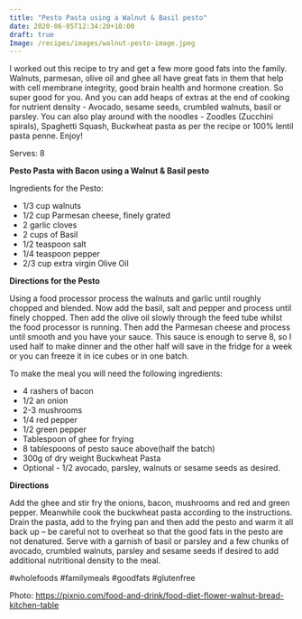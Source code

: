 ```yaml
---
title: "Pesto Pasta using a Walnut & Basil pesto"
date: 2020-06-05T12:34:20+10:00
draft: true
Image: /recipes/images/walnut-pesto-image.jpeg
---
```


I worked out this recipe to try and get a few more good fats into the family. Walnuts, parmesan, olive oil and ghee all have great fats in them that help with cell membrane integrity, good brain health and hormone creation. So super good for you. And you can add heaps of extras at the end of cooking for nutrient density - Avocado, sesame seeds, crumbled walnuts, basil or parsley. You can also play around with the noodles - Zoodles (Zucchini spirals), Spaghetti Squash, Buckwheat pasta as per the recipe or 100% lentil pasta penne. Enjoy!
 
Serves: 8

**Pesto Pasta with Bacon using a Walnut & Basil pesto**

Ingredients for the Pesto:

* 1/3 cup walnuts
* 1/2 cup Parmesan cheese, finely grated
* 2 garlic cloves
* 2 cups of Basil
* 1/2 teaspoon salt
* 1/4 teaspoon pepper
* 2/3 cup extra virgin Olive Oil
 
**Directions for the Pesto**

Using a food processor process the walnuts and garlic until roughly chopped and blended. Now add the basil, salt and pepper and process until finely chopped. Then add the olive oil slowly through the feed tube whilst the food processor is running. Then add the Parmesan cheese and process until smooth and you have your sauce. This sauce is enough to serve 8, so I used half to make dinner and the other half will save in the fridge for a week or you can freeze it in ice cubes or in one batch.
 
To make the meal you will need the following ingredients:

* 4 rashers of bacon
* 1/2 an onion
* 2-3 mushrooms
* 1/4 red pepper
* 1/2 green pepper
* Tablespoon of ghee for frying
* 8 tablespoons of pesto sauce above(half the batch)
* 300g of dry weight Buckwheat Pasta
* Optional - 1/2 avocado, parsley, walnuts or sesame seeds as desired.
 
**Directions**

Add the ghee and stir fry the onions, bacon, mushrooms and red and green pepper.
Meanwhile cook the buckwheat pasta according to the instructions. Drain the pasta, add to the frying pan and then add the pesto and warm it all back up – be careful not to overheat so that the good fats in the pesto are not denatured. Serve with a garnish of basil or parsley and a few chunks of avocado, crumbled walnuts, parsley and sesame seeds if desired  to add additional nutritional density to the meal.

 
 #wholefoods #familymeals #goodfats #glutenfree

Photo: https://pixnio.com/food-and-drink/food-diet-flower-walnut-bread-kitchen-table
